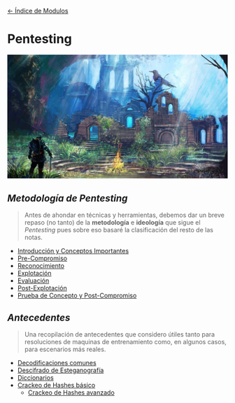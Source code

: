 [<- Índice de Modulos](../HackingFightClub.md)
# Pentesting

![bonfire2.jpg](../../imagenes/bonfire2.jpg)

## *Metodología de Pentesting*

> Antes de ahondar en técnicas y herramientas, debemos dar un breve repaso (no tanto) de la **metodología** e **ideología** que sigue el *Pentesting* pues sobre eso basaré la clasificación del resto de las notas.

- [Introducción y Conceptos Importantes](metodologia/Intro.md)
- [Pre-Compromiso](metodologia/Precompromiso.md)
- [Reconocimiento](metodologia/Reconocimiento.md)
- [Explotación](metodologia/Explotacion.md)
- [Evaluación](metodologia/Evaluacion.md)
- [Post-Explotación](metodologia/Postexplotacion.md)
- [Prueba de Concepto y Post-Compromiso](metodologia/PruebaConcepto.md)

## *Antecedentes*

> Una recopilación de antecedentes que considero útiles tanto para resoluciones de maquinas de entrenamiento como, en algunos casos, para escenarios más reales.

- [Decodificaciones comunes](antecedentes/Decodificaciones.md)
- [Descifrado de Esteganografía](antecedentes/Esteganografia.md)
- [Diccionarios](antecedentes/Diccionarios.md)
- [Crackeo de Hashes básico](antecedentes/HashCrackingBasico.md)
	- [Crackeo de Hashes avanzado](antecedentes/HashCrackingAvanzado.md)